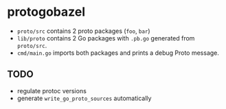 # protogobazel

* `proto/src` contains 2 proto packages (`foo`, `bar`)
* `lib/proto` contains 2 Go packages with `.pb.go` generated from `proto/src`.
* `cmd/main.go` imports both packages and prints a debug Proto message.

## TODO

* regulate protoc versions
* generate `write_go_proto_sources` automatically
